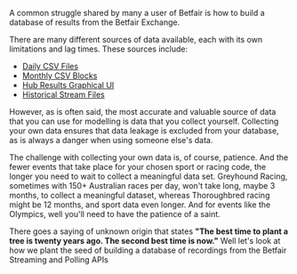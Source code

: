 A common struggle shared by many a user of Betfair is how to build a database of results from the Betfair Exchange.

There are many different sources of data available, each with its own limitations and lag times.
These sources include:

 - [Daily CSV Files](https://promo.betfair.com/betfairsp/prices) 
 - [Monthly CSV Blocks](https://betfair-datascientists.github.io/data/dataListing/)
 - [Hub Results Graphical UI](https://www.betfair.com.au/hub/racing/horse-racing/racing-results/)
 - [Historical Stream Files](https://historicdata.betfair.com/#/mydata)

However, as is often said, the most accurate and valuable source of data that you can use for modelling is data that you collect yourself.
Collecting your own data ensures that data leakage is excluded from your database, as is always a danger when using someone else's data.

The challenge with collecting your own data is, of course, patience. And the fewer events that take place for your chosen sport or racing code, the longer you need to wait to collect a meaningful data set.
Greyhound Racing, sometimes with 150+ Australian races per day, won't take long, maybe 3 months, to collect a meaningful dataset, whereas Thoroughbred racing might be 12 months, and sport data even longer.
And for events like the Olympics, well you'll need to have the patience of a saint.

There goes a saying of unknown origin that states **"The best time to plant a tree is twenty years ago. The second best time is now."**
Well let's look at how we plant the seed of building a database of recordings from the Betfair Streaming and Polling APIs

